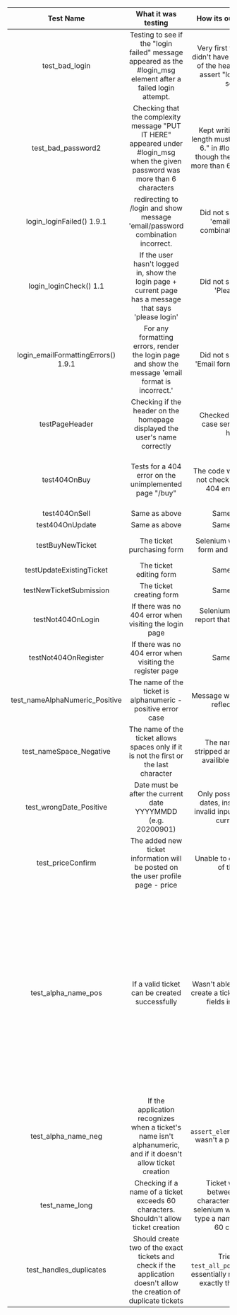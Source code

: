 |    Test Name   |                                              What it was testing                                              |                                              How its output is wrong                                              | What the error in the code was                                             | How you changed the program (or test input) to fix it                      |
|:--------------:|:-------------------------------------------------------------------------------------------------------------:|:-----------------------------------------------------------------------------------------------------------------:|----------------------------------------------------------------------------|----------------------------------------------------------------------------|
| test_bad_login | Testing to see if the "login failed" message appeared as the #login_msg element after a failed login attempt. | Very first test made so it didn't have access to the id of the header that would assert "login failed" on screen. | `self.assert_element("")` [It wasn't able to assert the element was there] | Added an id in the webpage under login.html checking `<h4 id="login_msg">{{message}}</h4>` | 
| test_bad_password2 | Checking that the complexity message "PUT IT HERE" appeared under #login_msg when the given password was more than 6 characters | Kept writing "Password length must be greator than 6." in #login_msg even though the password had more than 6 characters in it! | Under `backend.py` when deciding what the error message should be, it does the logic with two `if` statements under line `29` and `32`, therefore the line `32` message would always be the message since it's set after. | Changed line `32` conditional to an `elif` so it sends the desired "less than 6 characters" message when it's actually less than 6 characters. |
| login_loginFailed() 1.9.1           | redirecting to /login and show message 'email/password combination incorrect.                           | Did not show message 'email/password combination incorrect' | return None in backend.py function: def login_user(email, password):                  | Change return None to return "Email/password combination incorrect." |
| login_loginCheck() 1.1              | If the user hasn't logged in, show the login page + current page has a message that says 'please login' | Did not show message 'Please log in'                        | html element did not have an id html message did not have 'Please log in'             | Gave html element id: "login-prompt" Changed html message            |
| login_emailFormattingErrors() 1.9.1 | For any formatting errors, render the login page and show the message 'email format is incorrect.'      | Did not show message 'Email format is incorrect'            | html element did not have an id html message did not have 'Email format is incorrect' | Gave html element id: "#login_msg" Changed html message              |
| testPageHeader                      | Checking if the header on the homepage displayed the user's name correctly                              | Checked for the wrong case sensitivity in the header        | html element would check for if the header displayed "Test_frontend" instead of "test_frontend | Changed the test case to check for the correct case sensitivity |
| test404OnBuy                        | Tests for a 404 error on the unimplemented page "/buy"                                                  | The code writted just does not check for if there is a 404 error correctly | The "status" variable was supposed to be initialized with the status code of the current page, and the compared to "404", but status never became "404" for it to match | Instead of checking the status code the test now just checks for an element unique to the 404 page |
| test404OnSell                       | Same as above                                                                                           | Same as above                                               | Same as above                                                                         | Same as above                                                        |
| test404OnUpdate                     | Same as above                                                                                           | Same as above                                               | Same as above                                                                         | Same as above                                                        |
| testBuyNewTicket                    | The ticket purchasing form                                                                              | Selenium would open the form and then get stuck             | There was a mismatch between the element targeter in selenium and the id's in the html files | Both the targeter and the html were changed so that selenium interfaced with the website correctly |
| testUpdateExistingTicket            | The ticket editing form                                                                                 | Same as above                                               | Same as above                                                                         | Same as above                                                        |
| testNewTicketSubmission             | The ticket creating form                                                                                | Same as above                                               | Same as above                                                                         | Same as above                                                        |
| testNot404OnLogin                   | If there was no 404 error when visiting the login page                                                  | Selenium would falsely report that there was 404 error      | self.assert_no_404_errors() does not function correctly                               | The test case now checks for a unique element that only exists on the 404 page, and passes when that element isn't there |
| testNot404OnRegister                | If there was no 404 error when visiting the register page                                               | Same as above                                               | Same as above                                                                         | Same as above                                                        |
| test_nameAlphaNumeric_Positive | The name of the ticket is  alphanumeric - positive error case                            | Message wasn't updated to reflect the error                                                 | error_msg in frontend.py  wasn't being updated                          | changed `return ('', 400)` to `return render_template ('index.html', user=user,  tickets=bn.get_available_tickets(), msg=error_message)` |
| test_nameSpace_Negative        | The name of the ticket allows spaces  only if it is not the first or the  last character | The name has been stripped and  then ticket is availible for  purchase                      | N/A Changed test case requirement                                       | Changed test case to test that ticket name is the same  with spaces before and after it being stripped                                   |
| test_wrongDate_Positive        | Date must be after the current date  YYYYMMDD (e.g. 20200901)                            | Only possible inputs are dates, instead tests for invalid input (dates before current date) | N/A Changed test case requirement                                       | Changed test input to previous date                                                                                                      |
| test_priceConfirm              | The added new ticket information will  be posted on the user profile  page - price       | Unable to check the price of the ticket                                                     | With local testing, previous tickets created would still be checked for | Implemented `clear_database()` in backend.py to clear database for test cases run locally                                                |
|test_alpha_name_pos|If a valid ticket can be created successfully|Wasn't able to successfully create a ticket due to invalid fields in the tickets|1. Had to redo indents since python didn't like indentation <br>2. #btn-buy-test was invalid <br>3. #submit-ticket-name was invalid <br>4. #submit-ticket-quantity was invalid <br>5. #submit-ticket-price was invalid <br>6. #submit-datetime was invalid <br>7. #submit-ticket-button was invalid <br>8. #sell-ticket-quantity value was an int 10 <br>9. #sell-ticket-price value was an int 20 <br>10. #sell-datetime was in incorrect format `date.today().strftime("%Y/%m/%d")`<br>11. Ticket creation didn't allow spaces " " or under-scores "_" since they didn't count as alphanumeric|1. Fixed indentation by redoing tabs<br>2. Had to change #btn-buy-test to #btn-add-ticket<br>3. Had to change #submit-ticket-name to #sell-ticket-name<br>4. Had to change #submit-ticket-quantity to #sell-ticket-quantity<br>5. Had to change #submit-ticket-price to #sell-ticket-price<br>6. Had to change #submit-datetime to #sell-datetime<br>7. Had to change #submit-ticket-button to #sell-ticket-button<br>8. Made #sell-ticket-quantity value a string "10"<br>9. Made #sell-ticket-price value a string "20"<br>10. Made #sell-datetime value `date.today().strftime("%d/%m/%Y")` for successfully getting the current date<br>11. Made sure not to test naming tickets with spaces or under-scores|
|test_alpha_name_neg|If the application recognizes when a ticket's name isn't alphanumeric, and if it doesn't allow ticket creation|`assert_element_not_present` wasn't a possible method|`assert_element_not_present` wasn't defined|had to change this check `assert_element_absent`|
|test_name_long|Checking if a name of a ticket exceeds 60 characters. Shouldn't allow ticket creation|Ticket was created between 5 and 10 characters, even though selenium was supposed to type a name of more than 60 characters|Before filling out the form, I tried to add `sleep(1)`, which sometimes wouldn't work|Had to add in a `time.sleep(1)` when inputting the information for the new ticket, since the long string being tested needs time to be typed!|
|test_handles_duplicates|Should create two of the exact tickets and check if the application doesn't allow the creation of duplicate tickets|Tried to call `test_all_pos(self)` twice to essentially make two tickets exactly the same name|This caused the error of these functions not being able to be called in this namespace|Solved this by essentially calling code to create tickets twice in a row, rather than calling the function to do this|
